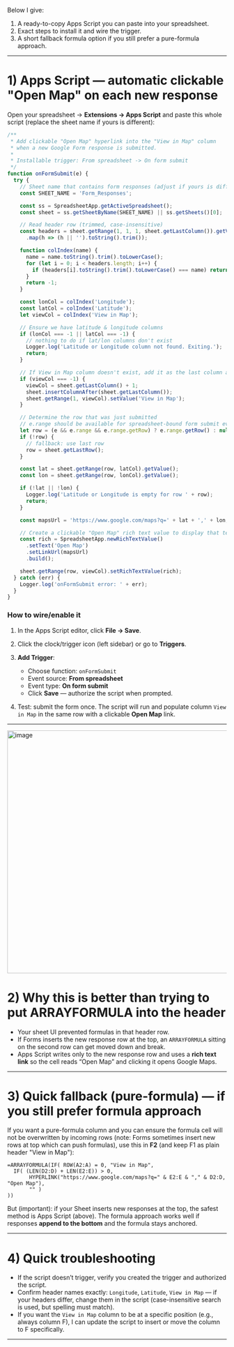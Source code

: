 Below I give:

1. A ready-to-copy Apps Script you can paste into your spreadsheet.
2. Exact steps to install it and wire the trigger.
3. A short fallback formula option if you still prefer a pure-formula approach.

---

# 1) Apps Script — automatic clickable "Open Map" on each new response

Open your spreadsheet → **Extensions → Apps Script** and paste this whole script (replace the sheet name if yours is different):

```javascript
/**
 * Add clickable "Open Map" hyperlink into the "View in Map" column
 * when a new Google Form response is submitted.
 *
 * Installable trigger: From spreadsheet -> On form submit
 */
function onFormSubmit(e) {
  try {
    // Sheet name that contains form responses (adjust if yours is different)
    const SHEET_NAME = 'Form_Responses';

    const ss = SpreadsheetApp.getActiveSpreadsheet();
    const sheet = ss.getSheetByName(SHEET_NAME) || ss.getSheets()[0];

    // Read header row (trimmed, case-insensitive)
    const headers = sheet.getRange(1, 1, 1, sheet.getLastColumn()).getValues()[0]
      .map(h => (h || '').toString().trim());

    function colIndex(name) {
      name = name.toString().trim().toLowerCase();
      for (let i = 0; i < headers.length; i++) {
        if (headers[i].toString().trim().toLowerCase() === name) return i + 1;
      }
      return -1;
    }

    const lonCol = colIndex('Longitude');
    const latCol = colIndex('Latitude');
    let viewCol = colIndex('View in Map');

    // Ensure we have latitude & longitude columns
    if (lonCol === -1 || latCol === -1) {
      // nothing to do if lat/lon columns don't exist
      Logger.log('Latitude or Longitude column not found. Exiting.');
      return;
    }

    // If View in Map column doesn't exist, add it as the last column and set header
    if (viewCol === -1) {
      viewCol = sheet.getLastColumn() + 1;
      sheet.insertColumnAfter(sheet.getLastColumn());
      sheet.getRange(1, viewCol).setValue('View in Map');
    }

    // Determine the row that was just submitted
    // e.range should be available for spreadsheet-bound form submit events
    let row = (e && e.range && e.range.getRow) ? e.range.getRow() : null;
    if (!row) {
      // fallback: use last row
      row = sheet.getLastRow();
    }

    const lat = sheet.getRange(row, latCol).getValue();
    const lon = sheet.getRange(row, lonCol).getValue();

    if (!lat || !lon) {
      Logger.log('Latitude or Longitude is empty for row ' + row);
      return;
    }

    const mapsUrl = 'https://www.google.com/maps?q=' + lat + ',' + lon;

    // Create a clickable "Open Map" rich text value to display that text as a link
    const rich = SpreadsheetApp.newRichTextValue()
      .setText('Open Map')
      .setLinkUrl(mapsUrl)
      .build();

    sheet.getRange(row, viewCol).setRichTextValue(rich);
  } catch (err) {
    Logger.log('onFormSubmit error: ' + err);
  }
}
```

### How to wire/enable it

1. In the Apps Script editor, click **File → Save**.
2. Click the clock/trigger icon (left sidebar) or go to **Triggers**.
3. **Add Trigger**:

   * Choose function: `onFormSubmit`
   * Event source: **From spreadsheet**
   * Event type: **On form submit**
   * Click **Save** — authorize the script when prompted.
4. Test: submit the form once. The script will run and populate column `View in Map` in the same row with a clickable **Open Map** link.

---

<img width="1409" height="557" alt="image" src="https://github.com/user-attachments/assets/22f34cfd-0919-410d-a5b4-9eb6150772b3" />



# 2) Why this is better than trying to put ARRAYFORMULA into the header

* Your sheet UI prevented formulas in that header row.
* If Forms inserts the new response row at the top, an `ARRAYFORMULA` sitting on the second row can get moved down and break.
* Apps Script writes only to the new response row and uses a **rich text link** so the cell reads “Open Map” and clicking it opens Google Maps.

---

# 3) Quick fallback (pure-formula) — if you still prefer formula approach

If you want a pure-formula column and you can ensure the formula cell will not be overwritten by incoming rows (note: Forms sometimes insert new rows at top which can push formulas), use this in **F2** (and keep F1 as plain header "View in Map"):

```excel
=ARRAYFORMULA(IF( ROW(A2:A) = 0, "View in Map",
  IF( (LEN(D2:D) + LEN(E2:E)) > 0,
       HYPERLINK("https://www.google.com/maps?q=" & E2:E & "," & D2:D, "Open Map"),
       "" )
))
```

But (important): if your Sheet inserts new responses at the top, the safest method is Apps Script (above). The formula approach works well if responses **append to the bottom** and the formula stays anchored.

---

# 4) Quick troubleshooting

* If the script doesn’t trigger, verify you created the trigger and authorized the script.
* Confirm header names exactly: `Longitude`, `Latitude`, `View in Map` — if your headers differ, change them in the script (case-insensitive search is used, but spelling must match).
* If you want the `View in Map` column to be at a specific position (e.g., always column F), I can update the script to insert or move the column to F specifically.

---
